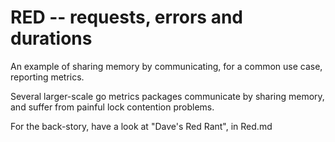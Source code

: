 # RED -- requests, errors and durations

An example of sharing memory by communicating, for a
common use case, reporting metrics.

Several larger-scale go metrics packages communicate by sharing memory,
and suffer from painful lock contention problems.

For the back-story, have a look at "Dave's Red Rant", in Red.md
